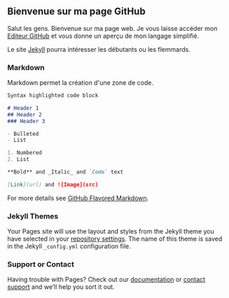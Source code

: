 ## Bienvenue sur ma page GitHub

Salut les gens.
Bienvenue sur ma page web. Je vous laisse accéder mon [Editeur GitHub](https://github.com/Kilam023/Kilam023.github.io/edit/master/README.md) et vous donne un aperçu de mon langage simplifié.

Le site [Jekyll](https://jekyllrb.com/) pourra intéresser les débutants ou les flemmards.

### Markdown

Markdown permet la création d'une zone de code.

```markdown
Syntax highlighted code block

# Header 1
## Header 2
### Header 3

- Bulleted
- List

1. Numbered
2. List

**Bold** and _Italic_ and `Code` text

[Link](url) and ![Image](src)
```

For more details see [GitHub Flavored Markdown](https://guides.github.com/features/mastering-markdown/).

### Jekyll Themes

Your Pages site will use the layout and styles from the Jekyll theme you have selected in your [repository settings](https://github.com/Kilam023/Kilam023.github.io/settings). The name of this theme is saved in the Jekyll `_config.yml` configuration file.

### Support or Contact

Having trouble with Pages? Check out our [documentation](https://help.github.com/categories/github-pages-basics/) or [contact support](https://github.com/contact) and we’ll help you sort it out.
